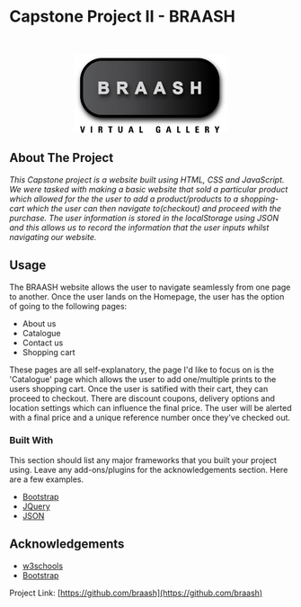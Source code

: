 # Capstone Project II - BRAASH

<!-- Project Logo -->
<br />
<p align="center">
  <a href="https://github.com/BRAASH">
    <img src="images/Logo.png" alt="Logo" height="140" width="auto">
  </a>
  
</p>


## About The Project


*This Capstone project is a website built using HTML, CSS and JavaScript. We were tasked with making a basic website that sold a particular product which allowed for the the user to add a product/products to a shopping-cart which the user can then navigate to(checkout) and proceed with the purchase. The user information is stored in the localStorage using JSON and this allows us to record the information that the user inputs whilst navigating our website.*

## Usage

The BRAASH website allows the user to navigate seamlessly from one page to another. Once the user lands on the Homepage, the user has the option of going to the following pages:
* About us
* Catalogue
* Contact us
* Shopping cart


These pages are all self-explanatory, the page I'd like to focus on is the 'Catalogue' page which allows the user to add one/multiple prints to the users shopping cart. Once the user is satified with their cart, they can proceed to checkout. There are discount coupons, delivery options and location settings which can influence the final price. The user will be alerted with a final price and a unique reference number once they've checked out. 


### Built With
This section should list any major frameworks that you built your project using. Leave any add-ons/plugins for the acknowledgements section. Here are a few examples.
* [Bootstrap](https://getbootstrap.com)
* [JQuery](https://jquery.com)
* [JSON](https://www.json.org/json-en.html)

## Acknowledgements
* [w3schools](https://www.w3schools.com/)
* [Bootstrap](https://getbootstrap.com)


Project Link: [https://github.com/braash](https://github.com/braash)

